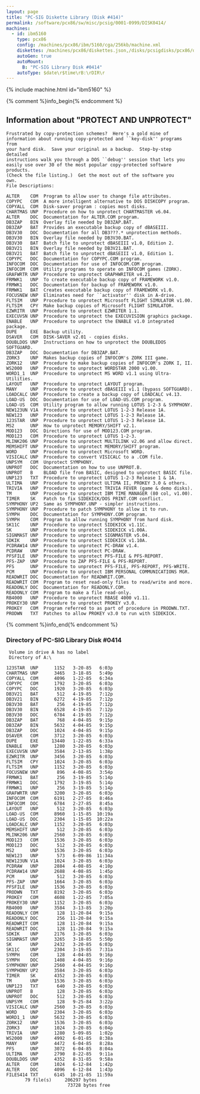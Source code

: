 ```yaml
---
layout: page
title: "PC-SIG Diskette Library (Disk #414)"
permalink: /software/pcx86/sw/misc/pcsig/0001-0999/DISK0414/
machines:
  - id: ibm5160
    type: pcx86
    config: /machines/pcx86/ibm/5160/cga/256kb/machine.xml
    diskettes: /machines/pcx86/diskettes.json,/disks/pcsigdisks/pcx86/diskettes.json
    autoGen: true
    autoMount:
      B: "PC-SIG Library Disk #0414"
    autoType: $date\r$time\rB:\rDIR\r
---
```


{% include machine.html id="ibm5160" %}

{% comment %}info_begin{% endcomment %}

## Information about "PROTECT AND UNPROTECT"

    Frustrated by copy-protection schemes?  Here's a gold mine of
    information about running copy-protected and ``key-disk'' programs from
    your hard disk.  Save your original as a backup.  Step-by-step detailed
    instructions walk you through a DOS ``debug'' session that lets you
    easily use over 30 of the most popular copy-protected software products.
    (Check the file listing.)  Get the most out of the software you
    own.
    File Descriptions:
    
    ALTER    COM  Program to allow user to change file attributes.
    COPYPC   COM  A more intelligent alternative to DOS DISKCOPY program.
    COPYALL  COM  Disk-saver program : copies most disks.
    CHARTMAS UNP  Procedure on how to unprotect CHARTMASTER v6.04.
    ALTER    DOC  Documentation for ALTER.COM program.
    DB3ZAP   BIN  Overlay file needed by DB3ZAP.BAT.
    DB3ZAP   BAT  Provides an executable backup copy of dBASEIII.
    DB3V30   DOC  Documentation for all DB3???.* unprotection methods.
    DB3V30   BIN  Overlay file needed by DB3V30.BAT.
    DB3V30   BAT  Batch file to unprotect dBASEIII v1.0, Edition 2.
    DB3V21   BIN  Overlay file needed by DB3V21.BAT.
    DB3V21   BAT  Batch file to unprotect dBASEIII v1.0, Edition 1.
    COPYPC   DOC  Documentation for COPYPC.COM program.
    INFOCOM  DOC  Documentation for use of INFOCOM.COM program.
    INFOCOM  COM  Utility programs to operate on INFOCOM games (ZORK).
    GRAFWRTR UNP  Procedure to unprotect GRAPHWRITER v4.21.
    FRMWK1   UNP  To create executable backup copy of FRAMEWORK v1.0.
    FRMWK1   DOC  Documentation for backup of FRAMEWORK v1.0.
    FRMWK1   BAT  Creates executable backup copy of FRAMEWORK v1.0.
    FOCUSNEW UNP  Eliminates need for ``activator'' disk in A-drive.
    FLTSIM   UNP  Procedure to unprotect Microsoft FLIGHT SIMULATOR v1.00.
    FLTSIM   CPY  Make backup copies of Microsoft FLIGHT SIMULATOR.
    EZWRITR  UNP  Procedure to unprotect EZWRITER 1.1.
    EXECUVSN UNP  Procedure to unprotect the EXECUVISION graphics package.
    ENABLE   UNP  Procedure to unprotect the ENABLE v1.0 integrated package.
    DUPE     EXE  Backup utility.
    DSAVER   COM  DISK-SAVER v2.01 - copies disks.
    DOUBLDOS UNP  Instructions on how to unprotect the DOUBLEDOS SOFTGUARD.
    DB3ZAP   DOC  Documentation for DB3ZAP.BAT.
    ZORK3    UNP  Makes backup copies of INFOCOM's ZORK III game.
    ZORK12   UNP  Procedure to make backup copies of INFOCOM's ZORK I, II.
    WS2000   UNP  Procedure to unprotect WORDSTAR 2000 v1.00.
    WORD1_1  UNP  Procedure to unprotect MS WORD v1.1 using Ultra-Utilities.
    LAYOUT   UNP  Procedure to unprotect LAYOUT program.
    MANY     UNP  Procedure to unprotect dBASEIII v1.1 (bypass SOFTGUARD).
    LOADCALC UNP  Procedure to create a backup copy of LOADCALC v4.13.
    LOAD-US  DOC  Documentation for use of LOAD-US.COM program.
    LOAD-US  COM  Utility program to allow running LOTUS 1-2-3 & SYMPHONY.
    NEW123UN V1A  Procedure to unprotect LOTUS 1-2-3 Release 1A.
    NEW123   UNP  Procedure to unprotect LOTUS 1-2-3 Release 1A.
    123STAR  UNP  Procedure to unprotect LOTUS 1-2-3 Release 1A.
    MS2      UNP  How to unprotect MEMORY/SHIFT v2.1.
    MOD123   DOC  Directions for use of MOD123.COM program.
    MOD123   COM  Procedure to unprotect LOTUS 1-2-3.
    MLINK206 UNP  Procedure to unprotect MULTILINK v2.06 and allow direct.
    MEMSHIFT UNP  Procedure to unprotect MEMORY/SHIFT program.
    WORD     UNP  Procedure to unprotect Microsoft WORD.
    VISICALC UNP  Procedure to convert VISICALC to a .COM file.
    UNPSYM   COM  Unprotect SYMPHONY.
    UNPROT   DOC  Documentation on how to use UNPROT.B.
    UNPROT   B    BLOAD file from BASIC, designed to unprotect BASIC file.
    UNP123   TXT  Procedure to unprotect LOTUS 1-2-3 Release 1 & 1A.
    ULTIMA   UNP  Procedure to unprotect ULTIMA II, PROKEY 3.0 & others.
    TRIVIA   UNP  Procedure to unprotect TRIVIA FEVER (game & demo disks).
    TM       UNP  Procedure to unprotect IBM TIME MANAGER (80 col, v1.00).
    TIMER    SK   Patch to fix SIDEKICK/DOS PRINT.COM conflict.
    SYMPHONY UP2  Same as SYMPHONY.UNP - simpler instructions.
    SYMPHONY UNP  Procedure to patch SYMPHONY to allow it to run.
    SYMPH    DOC  Documentation for SYMPHONY.COM program.
    SYMPH    COM  Program to allow running SYMPHONY from hard disk.
    SK11C    UNP  Procedure to unprotect SIDEKICK v1.11C.
    SK       UNP  Procedure to unprotect SIDEKICK v1.00A.
    SIGNMAST UNP  Procedure to unprotect SIGNMASTER v5.04.
    SDKIK    UNP  Procedure to unprotect SIDEKICK v1.10A.
    PCDRAW14 UNP  Procedure to unprotect PC-DRAW v1.4.
    PCDRAW   UNP  Procedure to unprotect PC-DRAW.
    PFSFILE  UNP  Procedure to unprotect PFS-FILE & PFS-REPORT.
    PFS-ZAP  UNP  Procedure to ZAP PFS-FILE & PFS-REPORT.
    PFS      UNP  Procedure to unprotect PFS-FILE, PFS-REPORT, PFS-WRITE.
    PCM      UNP  Procedure to unprotect IBM PERSONAL COMMUNICATIONS MGR.
    READWRIT DOC  Documentation for READWRIT.COM.
    READWRIT COM  Program to reset read-only files to read/write and more.
    READONLY DOC  Documentation for READONLY.COM.
    READONLY COM  Program to make a file read-only.
    RB4000   UNP  Procedure to unprotect RBASE 4000 v1.11.
    PROKEY30 UNP  Procedure to unprotect PROKEY v3.0.
    PROKEY   COM  Program referred to as part of procedure in PRODWN.TXT.
    PRODWN   TXT  Patches to allow PROKEY v3.0 to run with SIDEKICK.
{% comment %}info_end{% endcomment %}


### Directory of PC-SIG Library Disk #0414

     Volume in drive A has no label
     Directory of A:\

    123STAR  UNP      1152   3-20-85   6:03p
    CHARTMAS UNP      3465   3-18-85   5:49p
    COPYALL  COM      4096   1-22-85   6:34a
    COPYPC   COM      1792   3-20-85   6:03p
    COPYPC   DOC      1920   3-20-85   6:03p
    DB3V21   BAT       512   4-19-85   7:12p
    DB3V21   BIN      6272   4-19-85   7:12p
    DB3V30   BAT       256   4-19-85   7:12p
    DB3V30   BIN      6528   4-19-85   7:12p
    DB3V30   DOC      6784   4-19-85   7:12p
    DB3ZAP   BAT       768   4-04-85   9:15p
    DB3ZAP   BIN      5632   4-04-85   9:15p
    DB3ZAP   DOC      1024   4-04-85   9:15p
    DSAVER   COM      3712   3-20-85   6:03p
    DUPE     EXE     13440   1-22-85   6:33a
    ENABLE   UNP      1280   3-20-85   6:03p
    EXECUVSN UNP      3584   2-13-85   1:38p
    EZWRITR  UNP      3456   3-20-85   6:03p
    FLTSIM   CPY      1024   3-20-85   6:03p
    FLTSIM   UNP      1152   3-20-85   6:03p
    FOCUSNEW UNP       896   4-08-85   3:54p
    FRMWK1   BAT       256   3-19-85   5:14p
    FRMWK1   DOC      1792   3-19-85   5:14p
    FRMWK1   UNP       256   3-19-85   5:14p
    GRAFWRTR UNP      3200   3-20-85   6:03p
    INFOCOM  COM      6191   2-27-85   8:46a
    INFOCOM  DOC      6784   2-27-85   8:45a
    LAYOUT   UNP       512   3-20-85   6:03p
    LOAD-US  COM      8960   1-15-85  10:19a
    LOAD-US  DOC      2304   1-15-85  10:22a
    LOADCALC UNP      1152   3-20-85   6:03p
    MEMSHIFT UNP       512   3-20-85   6:03p
    MLINK206 UNP      2560   3-20-85   6:03p
    MOD123   COM      1536   3-20-85   6:03p
    MOD123   DOC       512   3-20-85   6:03p
    MS2      UNP      1536   3-20-85   6:03p
    NEW123   UNP       573   6-09-86  11:34a
    NEW123UN V1A      1024   3-20-85   6:03p
    PCDRAW   UNP      2884   4-08-85   4:10p
    PCDRAW14 UNP      2688   4-08-85   1:45p
    PCM      UNP       512   3-20-85   6:03p
    PFS-ZAP  UNP      1664   3-20-85   6:03p
    PFSFILE  UNP      1536   3-20-85   6:03p
    PRODWN   TXT      8192   3-20-85   6:03p
    PROKEY   COM      4608   1-22-85   7:05a
    PROKEY30 UNP      1152   3-20-85   6:03p
    RB4000   UNP      3584   3-13-85   3:20p
    READONLY COM       128  11-20-84   9:15a
    READONLY DOC       256  11-20-84   9:15a
    READWRIT COM       128  11-20-84   9:15a
    READWRIT DOC       128  11-20-84   9:15a
    SDKIK    UNP      2176   3-20-85   6:03p
    SIGNMAST UNP      3265   3-18-85   5:50p
    SK       UNP      2432   3-20-85   6:03p
    SK11C    UNP      2304   3-19-85   7:31a
    SYMPH    COM       128   4-04-85   9:16p
    SYMPH    DOC      1408   4-04-85   9:16p
    SYMPHONY UNP      2560   4-04-85   9:16p
    SYMPHONY UP2      3584   3-20-85   6:03p
    TIMER    SK       4352   3-20-85   6:03p
    TM       UNP      1536   3-20-85   6:03p
    UNP123   TXT       640   3-20-85   6:03p
    UNPROT   B         128   3-20-85   6:03p
    UNPROT   DOC       512   3-20-85   6:03p
    UNPSYM   COM       128   9-25-84   3:22p
    VISICALC UNP      2560   3-20-85   6:03p
    WORD     UNP      2304   3-20-85   6:03p
    WORD1_1  UNP      5632   3-20-85   6:03p
    ZORK12   UNP      1536   3-20-85   6:03p
    ZORK3    UNP      1024   3-20-85   6:04p
    TRIVIA   UNP      1280   5-09-85   1:02p
    WS2000   UNP      4992   6-01-85   8:38a
    MANY     UNP      4472   6-04-85   8:28a
    PFS      UNP      3072   6-04-85   8:04a
    ULTIMA   UNP      2790   8-22-85   9:11a
    DOUBLDOS UNP      4352   8-31-85   9:58a
    ALTER    COM      1024   6-12-84   1:42p
    ALTER    DOC      4096   6-12-84   1:43p
    FILES414 TXT      6145  10-21-85  11:59a
           79 file(s)     206297 bytes
                           73728 bytes free
